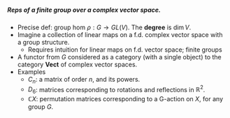 ##### Reps of a finite group over a complex vector space.

* Precise def: group hom $\rho : G \to GL(V)$. The **degree** is $\dim{V}$.
* Imagine a collection of linear maps on a f.d. complex vector space with a group structure.
    * Requires intuition for linear maps on f.d. vector space; finite groups
* A functor from $G$ considered as a category (with a single object) to the category **Vect** of complex vector spaces.
* Examples
    * $C_n$: a matrix of order $n$, and its powers.
    * $D_6$: matrices corresponding to rotations and reflections in $\mathbb{R}^2$.
    * $\mathbb{C}X$: permutation matrices corresponding to a G-action on $X$, for any group $G$.
